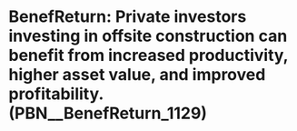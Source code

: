 # BenefReturn: __Private investors investing in offsite construction can benefit from increased productivity, higher asset value, and improved profitability.__ (PBN__BenefReturn_1129)

